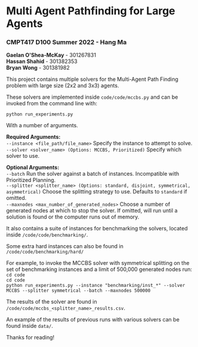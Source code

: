 # Multi Agent Pathfinding for Large Agents
### CMPT417 D100 Summer 2022 - Hang Ma
**Gaelan O'Shea-McKay** - 
301267831\
**Hassan Shahid** - 301382353\
**Bryan Wong** - 301381982

This project contains multiple solvers for the Multi-Agent Path Finding problem with large size (2x2 and 3x3) agents.

These solvers are implemented inside `code/code/mccbs.py` and can be invoked from the command line with:

`python run_experiments.py`

With a number of arguments.

**Required Arguments:**\
`--instance <file_path/file_name>` Specify the instance to attempt to solve.\
`--solver <solver_name> (Options: MCCBS, Prioritized)` Specify which solver to use.

**Optional Arguments:**\
`--batch` Run the solver against a batch of instances. Incompatible with Prioritized Planning.\
`--splitter <splitter_name> (Options: standard, disjoint, symmetrical, asymmetrical)` Choose the splitting strategy to use. Defaults to `standard` if omitted.\
`--maxnodes <max_number_of_generated_nodes>` Choose a number of generated nodes at which to stop the solver. If omitted, will run until a solution is found or the computer runs out of memory.


It also contains a suite of instances for benchmarking the solvers, located inside `/code/code/benchmarking/`.

Some extra hard instances can also be found in `/code/code/benchmarking/hard/`

For example, to invoke the MCCBS solver with symmetrical splitting on the set of benchmarking instances and a limit of 500,000 generated nodes run:\
`cd code`\
`cd code`\
`python run_experiments.py --instance "benchmarking/inst_*" --solver MCCBS --splitter symmetrical --batch --maxnodes 500000`

The results of the solver are found in `/code/code/mccbs_<splitter_name>_results.csv`.

An example of the results of previous runs with various solvers can be found inside `data/`.

Thanks for reading!